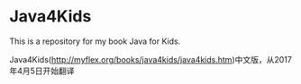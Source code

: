 # Java4Kids
This is a repository for my book Java for Kids. 

Java4Kids(http://myflex.org/books/java4kids/java4kids.htm)中文版，从2017年4月5日开始翻译
